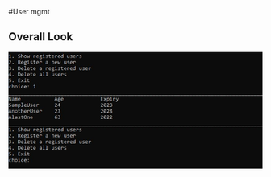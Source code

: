 #User mgmt

## Overall Look

![](https://github.com/Darleanow/1DayProjects/blob/main/UserManagement/usrmgmt.jpg)

    


